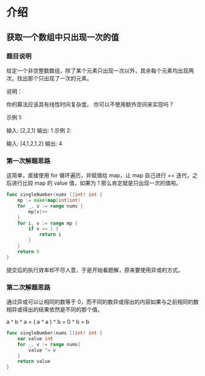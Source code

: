 # 介绍

## 获取一个数组中只出现一次的值

### 题目说明

给定一个非空整数数组，除了某个元素只出现一次以外，其余每个元素均出现两次。找出那个只出现了一次的元素。

说明：

你的算法应该具有线性时间复杂度。 你可以不使用额外空间来实现吗？

示例 1:

输入: [2,2,1]
输出: 1
示例 2:

输入: [4,1,2,1,2]
输出: 4

### 第一次解题思路

这简单，直接使用 for 循环遍历，并赋值给 map，让 map 自己进行 ++ 迭代，之后进行比较 map 的 value 值，如果为 1 那么肯定就是只出现一次的值啦。

```go
func singleNumber(nums []int) int {
    mp := make(map[int]int)
    for _, v := range nums {
        mp[v]++
    }
    for i, v := range mp {
        if v == 1 {
            return i
        }
    }
    return 0
}
```

提交后的执行效率却不尽人意，于是开始看题解，原来要使用异或的方式。

### 第二次解题思路

通过异或可以让相同的数等于 0，而不同的数异或得出的内容如果与之前相同的数相异或得出的结果依然是不同的那个值。

a ^ b ^ a = ( a ^ a ) ^ b = 0 ^ b = b

```go
func singleNumber(nums []int) int {
    var value int
    for _, v := range nums{
        value ^= v
    }
    return value
}
```